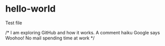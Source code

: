 # hello-world
Test file


/*
I am exploring GitHub and how it works.
A comment haiku
Google says Woohoo! No mail
spending time at work
  */

